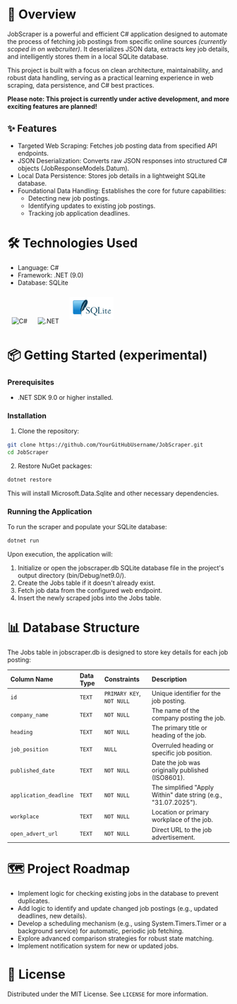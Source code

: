 # 🚀 Overview


JobScraper is a powerful and efficient C# application designed to automate the process of fetching job postings from specific online sources *(currently scoped in on webcruiter)*. It deserializes JSON data, extracts key job details, and intelligently stores them in a local SQLite database.

This project is built with a focus on clean architecture, maintainability, and robust data handling, serving as a practical learning experience in web scraping, data persistence, and C# best practices. 

**Please note: This project is currently under active development, and more exciting features are planned!**

## ✨ Features

- Targeted Web Scraping: Fetches job posting data from specified API endpoints.
- JSON Deserialization: Converts raw JSON responses into structured C# objects (JobResponseModels.Datum).
- Local Data Persistence: Stores job details in a lightweight SQLite database.
- Foundational Data Handling: Establishes the core for future capabilities:
	- Detecting new job postings.
	- Identifying updates to existing job postings.
	- Tracking job application deadlines.


# 🛠️ Technologies Used
- Language: C# 
- Framework: .NET (9.0)
- Database: SQLite
  
<img style="margin: 10px" src="https://profilinator.rishav.dev/skills-assets/csharp-original.svg" alt="C#" height="50" /> <img style="margin: 10px" src="https://github.com/dotnet/brand/blob/main/logo/dotnet-logo.svg" alt=".NET" height="50" /> <img style="margin: 10px" src="https://github.com/Adrianhammer/HabitTracker/blob/master/HabitTracker/Assets/sqlite-ar21.svg" alt="SqLite" height="50" /> 

# 📦 Getting Started (experimental)

### Prerequisites

- .NET SDK 9.0 or higher installed.

### Installation

1. Clone the repository:

```bash
git clone https://github.com/YourGitHubUsername/JobScraper.git
cd JobScraper
```

2. Restore NuGet packages:
```bash
dotnet restore
```

This will install Microsoft.Data.Sqlite and other necessary dependencies.

### Running the Application


To run the scraper and populate your SQLite database:

```bash
dotnet run
```
Upon execution, the application will:

1. Initialize or open the jobscraper.db SQLite database file in the project's output directory (bin/Debug/net9.0/).
2. Create the Jobs table if it doesn't already exist.
3. Fetch job data from the configured web endpoint.
4. Insert the newly scraped jobs into the Jobs table.

# 📊 Database Structure

The Jobs table in jobscraper.db is designed to store key details for each job posting:

| Column Name         | Data Type | Constraints            | Description                                   |
| :------------------ | :-------- | :--------------------- | :-------------------------------------------- |
| `id`                | `TEXT`    | `PRIMARY KEY`, `NOT NULL` | Unique identifier for the job posting.        |
| `company_name`      | `TEXT`    | `NOT NULL`             | The name of the company posting the job.      |
| `heading`           | `TEXT`    | `NOT NULL`             | The primary title or heading of the job.      |
| `job_position`      | `TEXT`    | `NULL`                 | Overruled heading or specific job position.   |
| `published_date`    | `TEXT`    | `NOT NULL`             | Date the job was originally published (ISO8601). |
| `application_deadline`| `TEXT`    | `NOT NULL`             | The simplified "Apply Within" date string (e.g., "31.07.2025"). |
| `workplace`         | `TEXT`    | `NOT NULL`             | Location or primary workplace of the job.     |
| `open_advert_url`   | `TEXT`    | `NOT NULL`             | Direct URL to the job advertisement.          |

# 🗺️ Project Roadmap

- Implement logic for checking existing jobs in the database to prevent duplicates.
- Add logic to identify and update changed job postings (e.g., updated deadlines, new details).
- Develop a scheduling mechanism (e.g., using System.Timers.Timer or a background service) for automatic, periodic job fetching.
- Explore advanced comparison strategies for robust state matching.
- Implement notification system for new or updated jobs.

# 📄 License

Distributed under the MIT License. See ```LICENSE``` for more information.

